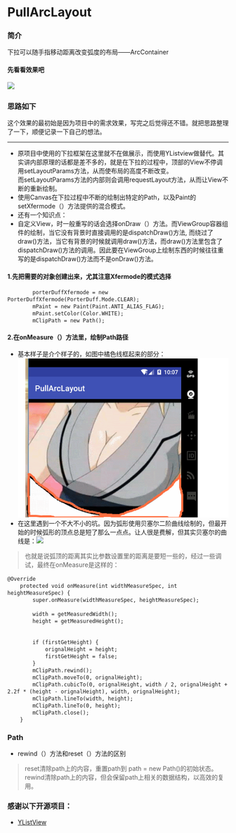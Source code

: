 # PullArcLayout
### 简介
 下拉可以随手指移动距离改变弧度的布局——ArcContainer
#### 先看看效果吧
  ![](https://github.com/JadynAi/PullArcLayout/blob/master/app/GIF.gif)
 
### 思路如下
  这个效果的最初始是因为项目中的需求效果，写完之后觉得还不错。就把思路整理了一下，顺便记录一下自己的想法。
  
  ---
  - 原项目中使用的下拉框架在这里就不在做展示，而使用YListview做替代。其实讲内部原理的话都是差不多的，就是在下拉的过程中，顶部的View不停调用setLayoutParams方法，从而使布局的高度不断改变。<br>而setLayoutParams方法的内部则会调用requestLayout方法，从而让View不断的重新绘制。
  - 使用Canvas在下拉过程中不断的绘制出特定的Path，以及Paint的setXfermode（）方法提供的混合模式。
  - 还有一个知识点：
   - 自定义View，时一般重写的话会选择onDraw（）方法。而ViewGroup容器组件的绘制，当它没有背景时直接调用的是dispatchDraw()方法, 而绕过了draw()方法，当它有背景的时候就调用draw()方法，而draw()方法里包含了dispatchDraw()方法的调用。因此要在ViewGroup上绘制东西的时候往往重写的是dispatchDraw()方法而不是onDraw()方法。

#### 1.先把需要的对象创建出来，尤其注意Xfermode的模式选择
```
        porterDuffXfermode = new PorterDuffXfermode(PorterDuff.Mode.CLEAR);
        mPaint = new Paint(Paint.ANTI_ALIAS_FLAG);
        mPaint.setColor(Color.WHITE);
        mClipPath = new Path();
```
       
#### 2.在onMeasure（）方法里，绘制Path路径
- 基本样子是介个样子的，如图中橘色线框起来的部分：<br>
    ![](https://github.com/JadynAi/PullArcLayout/blob/master/app/20170223175153.png)
- 在这里遇到一个不大不小的坑。因为弧形使用贝塞尔二阶曲线绘制的，但最开始的时候弧形的顶点总是短了那么一点点。让人很是费解，但其实贝塞尔的曲线是：![](http://img.blog.csdn.net/20141216155508803)
> 也就是说弧顶的距离其实比参数设置里的距离是要短一些的，经过一些调试，最终在onMeasure是这样的：

```
@Override
    protected void onMeasure(int widthMeasureSpec, int heightMeasureSpec) {
        super.onMeasure(widthMeasureSpec, heightMeasureSpec);

        width = getMeasuredWidth();
        height = getMeasuredHeight();


        if (firstGetHeight) {
            orignalHeight = height;
            firstGetHeight = false;
        }
        mClipPath.rewind();
        mClipPath.moveTo(0, orignalHeight);
        mClipPath.cubicTo(0, orignalHeight, width / 2, orignalHeight + 2.2f * (height - orignalHeight), width, orignalHeight);
        mClipPath.lineTo(width, height);
        mClipPath.lineTo(0, height);
        mClipPath.close();
    }
```
  
### Path
 - rewind（）方法和reset（）方法的区别

> reset清除path上的内容，重置path到 path = new Path()的初始状态。<br>
    rewind清除path上的内容，但会保留path上相关的数据结构，以高效的复用。

### 感谢以下开源项目：
 - [YListView](https://github.com/yll2wcf/YLListView)
